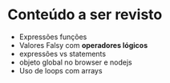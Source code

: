 # Conteúdo a ser revisto

- Expressões funções
- Valores Falsy com **operadores lógicos**
- expressões vs statements
- objeto global no browser e nodejs
- Uso de loops com arrays
